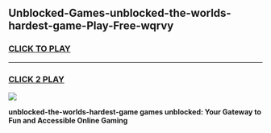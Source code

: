 
## Unblocked-Games-unblocked-the-worlds-hardest-game-Play-Free-wqrvy
<h3>
<a href="https://premium76.site?title=unblocked-the-worlds-hardest-game&ref=10A">CLICK TO PLAY</a></h3>
<hr>

<h3>
<a href="https://premium76.site?title=unblocked-the-worlds-hardest-game&ref=10A">CLICK 2 PLAY</a>
  
</h3>

<a href="https://premium76.site?title=unblocked-the-worlds-hardest-game&ref=10A"><img src="https://clearcache.store/games.png"></a>


**unblocked-the-worlds-hardest-game games unblocked: Your Gateway to Fun and Accessible Online Gaming**
